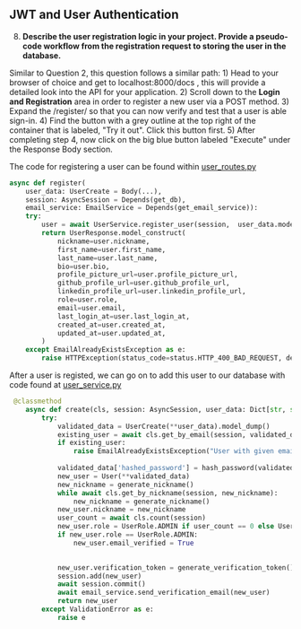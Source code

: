 ## JWT and User Authentication

8. **Describe the user registration logic in your project. Provide a pseudo-code workflow from the registration request to storing the user in the database.**

Similar to Question 2, this question follows a similar path:
    1) Head to your browser of choice and get to localhost:8000/docs , this will provide a detailed look into the API for your application.
    2) Scroll down to the **Login and Registration** area in order to register a new user via a POST method.
    3) Expand the /register/ so that you can now verify and test that a user is able sign-in.
    4) Find the button with a grey outline at the top right of the container that is labeled, "Try it out". Click this button first.
    5) After completing step 4, now click on the big blue button labeled "Execute" under the Response Body section.

The code for registering a user can be found within [user_routes.py](../app/routers/user_routes.py)
```python
async def register(
    user_data: UserCreate = Body(...), 
    session: AsyncSession = Depends(get_db), 
    email_service: EmailService = Depends(get_email_service)):
    try:
        user = await UserService.register_user(session,  user_data.model_dump(), email_service) # This line demonstrates registering the user within this function
        return UserResponse.model_construct(
            nickname=user.nickname,
            first_name=user.first_name,
            last_name=user.last_name,
            bio=user.bio,
            profile_picture_url=user.profile_picture_url,
            github_profile_url=user.github_profile_url,
            linkedin_profile_url=user.linkedin_profile_url,
            role=user.role,
            email=user.email,
            last_login_at=user.last_login_at,
            created_at=user.created_at,
            updated_at=user.updated_at,
        )
    except EmailAlreadyExistsException as e:
        raise HTTPException(status_code=status.HTTP_400_BAD_REQUEST, detail=str(e))
```

After a user is registed, we can go on to add this user to our database with code found at [user_service.py](../app/services/user_service.py)

```python
 @classmethod
    async def create(cls, session: AsyncSession, user_data: Dict[str, str], email_service: EmailService) -> User:
        try:
            validated_data = UserCreate(**user_data).model_dump()
            existing_user = await cls.get_by_email(session, validated_data['email'])
            if existing_user:
                raise EmailAlreadyExistsException("User with given email already exists.")
            
            validated_data['hashed_password'] = hash_password(validated_data.pop('password'))
            new_user = User(**validated_data)
            new_nickname = generate_nickname()
            while await cls.get_by_nickname(session, new_nickname):
                new_nickname = generate_nickname()
            new_user.nickname = new_nickname
            user_count = await cls.count(session)
            new_user.role = UserRole.ADMIN if user_count == 0 else UserRole.ANONYMOUS            
            if new_user.role == UserRole.ADMIN:
                new_user.email_verified = True

            
            new_user.verification_token = generate_verification_token()
            session.add(new_user)
            await session.commit()
            await email_service.send_verification_email(new_user)
            return new_user
        except ValidationError as e:
            raise e
```